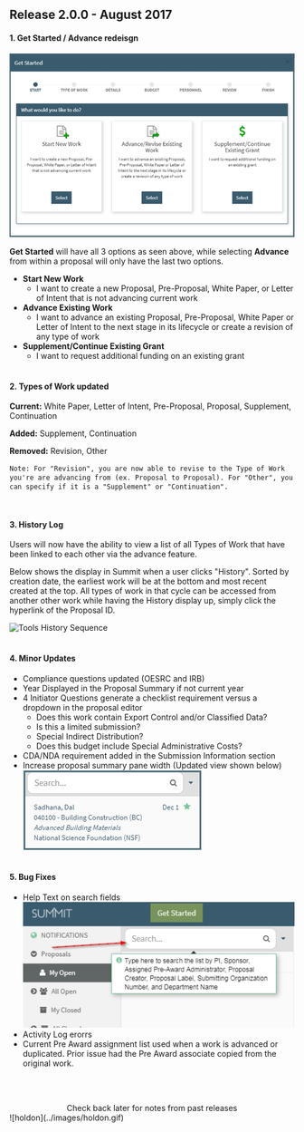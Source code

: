 ## Release 2.0.0 - August 2017
#### **1. Get Started / Advance redeisgn**
![Proposal Initiator Start Screen](images/navigation/NavIni_Start.jpg)

**Get Started** will have all 3 options as seen above, while selecting **Advance** from within a proposal will only have the last two options.

- **Start New Work**
    - I want to create a new Proposal, Pre-Proposal, White Paper, or Letter of Intent that is not advancing current work
- **Advance Existing Work**
    - I want to advance an existing Proposal, Pre-Proposal, White Paper or Letter of Intent to the next stage in its lifecycle or create a revision of any type of work
- **Supplement/Continue Existing Grant**
    - I want to request additional funding on an existing grant
<br><br>

#### **2. Types of Work updated**
**Current:** White Paper, Letter of Intent, Pre-Proposal, Proposal, Supplement, Continuation

**Added:** Supplement, Continuation

**Removed:** Revision, Other

    Note: For "Revision", you are now able to revise to the Type of Work you're are advancing from (ex. Proposal to Proposal). For "Other", you can specify if it is a "Supplement" or "Continuation".
<br>

#### **3. History Log**
Users will now have the ability to view a list of all Types of Work that have been linked to each other via the advance feature.

Below shows the display in Summit when a user clicks "History".  Sorted by creation date, the earliest work will be at the bottom and most recent created at the top.  All types of work in that cycle can be accessed from another other work while having the History display up, simply click the hyperlink of the Proposal ID.

![Tools History Sequence](../images/tools/ToolHistory_Sequence.jpg)
<br><br>

#### **4. Minor Updates**  
- Compliance questions updated (OESRC and IRB)
- Year Displayed in the Proposal Summary if not current year
- 4 Initiator Questions generate a checklist requirement versus a dropdown in the proposal editor
    - Does this work contain Export Control and/or Classified Data?
    - Is this a limited submission?
    - Special Indirect Distribution?
    - Does this budget include Special Administrative Costs?
- CDA/NDA requirement added in the Submission Information section
- Increase proposal summary pane width (Updated view shown below)
![New Summary Width](images/releaseNotes/newSummaryWidth.jpg)
<br><br>

#### **5. Bug Fixes**
- Help Text on search fields
![Help Text](images/releaseNotes/helpText.jpg)
- Activity Log erorrs
- Current Pre Award assignment list used when a work is advanced or duplicated.  Prior issue had the Pre Award associate copied from the original work.  


<br><br>
<center>Check back later for notes from past releases</center>
![holdon](../images/holdon.gif)
